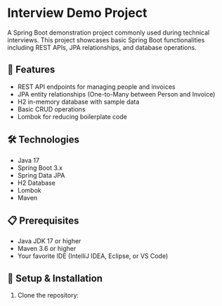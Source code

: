 # Interview Demo Project

A Spring Boot demonstration project commonly used during technical interviews. This project showcases basic Spring Boot functionalities including REST APIs, JPA relationships, and database operations.

## 🚀 Features

- REST API endpoints for managing people and invoices
- JPA entity relationships (One-to-Many between Person and Invoice)
- H2 in-memory database with sample data
- Basic CRUD operations
- Lombok for reducing boilerplate code

## 🛠️ Technologies

- Java 17
- Spring Boot 3.x
- Spring Data JPA
- H2 Database
- Lombok
- Maven

## 📋 Prerequisites

- Java JDK 17 or higher
- Maven 3.6 or higher
- Your favorite IDE (IntelliJ IDEA, Eclipse, or VS Code)

## 🔧 Setup & Installation

1. Clone the repository: 
